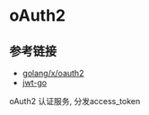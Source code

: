 # oAuth2
## 参考链接
- [golang/x/oauth2](https://github.com/golang/oauth2)
- [jwt-go](https://github.com/golang-jwt/jwt)


oAuth2 认证服务, 分发access_token

